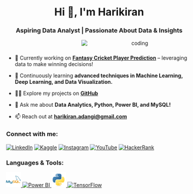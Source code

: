 <header>
    <h1 align="center">Hi 👋, I'm Harikiran</h1>
    <h3 align="center">Aspiring Data Analyst | Passionate About Data & Insights</h3>
    <img align="right" alt="coding" width="300" src="https://miro.medium.com/v2/resize:fit:720/format:webp/0*2fBIH8UQ8qij8fE7.jpg">
</header>

- 🔭 Currently working on **[Fantasy Cricket Player Prediction](https://github.com/harikiranadangi/dream11-ipl-player-prediction)** – leveraging data to make winning decisions!  

- 🌱 Continuously learning **advanced techniques in Machine Learning, Deep Learning, and Data Visualization.**  

- 👨‍💻 Explore my projects on **[GitHub](https://github.com/harikiranadangi)**  

- 💬 Ask me about **Data Analytics, Python, Power BI, and MySQL!**  

- 📫 Reach out at **harikiran.adangi@gmail.com**  

<h3 align="left">Connect with me:</h3>
<p align="left">
    <a href="https://linkedin.com/in/hari-kiran-adangi-b3b568128" target="_blank"><img align="center" src="https://raw.githubusercontent.com/rahuldkjain/github-profile-readme-generator/master/src/images/icons/Social/linked-in-alt.svg" alt="LinkedIn" height="30" width="40" /></a>
    <a href="https://kaggle.com/harikirantheanalyst" target="_blank"><img align="center" src="https://raw.githubusercontent.com/rahuldkjain/github-profile-readme-generator/master/src/images/icons/Social/kaggle.svg" alt="Kaggle" height="30" width="40" /></a>
    <a href="https://instagram.com/harikiranikee" target="_blank"><img align="center" src="https://raw.githubusercontent.com/rahuldkjain/github-profile-readme-generator/master/src/images/icons/Social/instagram.svg" alt="Instagram" height="30" width="40" /></a>
    <a href="https://www.youtube.com/c/ucvqbvjaw0cxeh7opmxpgbfg" target="_blank"><img align="center" src="https://raw.githubusercontent.com/rahuldkjain/github-profile-readme-generator/master/src/images/icons/Social/youtube.svg" alt="YouTube" height="30" width="40" /></a>
    <a href="https://www.hackerrank.com/harikiranikee" target="_blank"><img align="center" src="https://raw.githubusercontent.com/rahuldkjain/github-profile-readme-generator/master/src/images/icons/Social/hackerrank.svg" alt="HackerRank" height="30" width="40" /></a>
</p>

<h3 align="left">Languages & Tools:</h3>
<p align="left"> 
    <a href="https://www.mysql.com/" target="_blank" rel="noreferrer">
        <img src="https://raw.githubusercontent.com/devicons/devicon/master/icons/mysql/mysql-original-wordmark.svg" alt="MySQL" width="40" height="40"/>
    </a> 
    <a href="https://www.microsoft.com/en-in/power-platform/products/power-bi/getting-started-with-power-bi?culture=en-us&country=us" target="_blank" rel="noreferrer">
        <img src="https://1000logos.net/wp-content/uploads/2022/08/Microsoft-Power-BI-Logo.png" alt="Power BI" width="60" height="40"/>
    </a> 
    <a href="https://www.python.org" target="_blank" rel="noreferrer">
        <img src="https://raw.githubusercontent.com/devicons/devicon/master/icons/python/python-original.svg" alt="Python" width="40" height="40"/>
    </a> 
    <a href="https://www.tensorflow.org" target="_blank" rel="noreferrer">
        <img src="https://www.vectorlogo.zone/logos/tensorflow/tensorflow-icon.svg" alt="TensorFlow" width="40" height="40"/>
    </a> 
</p>
